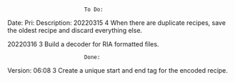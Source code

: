                             To Do:

Date:       Pri:    Description:
20220315     4      When there are duplicate recipes, save the oldest recipe
                    and discard everything else.

20220316     3      Build a decoder for RIA formatted files.

                            Done:

Version:
06:08        3      Create a unique start and end tag for the encoded recipe.
